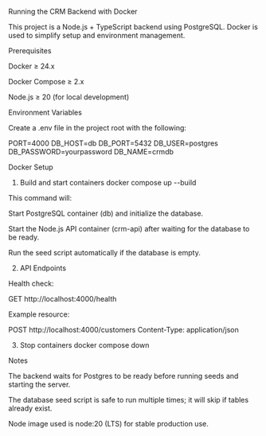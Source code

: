 Running the CRM Backend with Docker

This project is a Node.js + TypeScript backend using PostgreSQL. Docker is used to simplify setup and environment management.

Prerequisites

Docker ≥ 24.x

Docker Compose ≥ 2.x

Node.js ≥ 20 (for local development)

Environment Variables

Create a .env file in the project root with the following:

PORT=4000
DB_HOST=db
DB_PORT=5432
DB_USER=postgres
DB_PASSWORD=yourpassword
DB_NAME=crmdb

Docker Setup

1. Build and start containers
   docker compose up --build

This command will:

Start PostgreSQL container (db) and initialize the database.

Start the Node.js API container (crm-api) after waiting for the database to be ready.

Run the seed script automatically if the database is empty.

2. API Endpoints

Health check:

GET http://localhost:4000/health

Example resource:

POST http://localhost:4000/customers
Content-Type: application/json

3. Stop containers
   docker compose down

Notes

The backend waits for Postgres to be ready before running seeds and starting the server.

The database seed script is safe to run multiple times; it will skip if tables already exist.

Node image used is node:20 (LTS) for stable production use.
